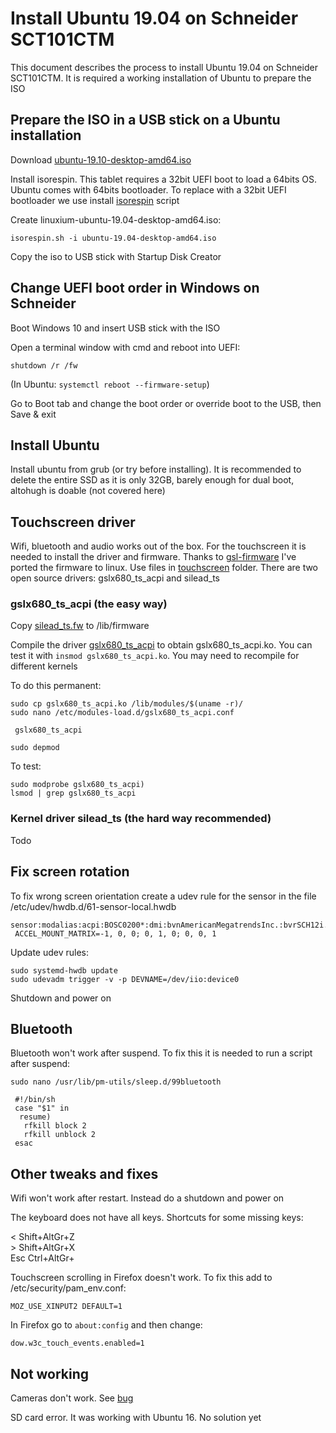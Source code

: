 # Install Ubuntu 19.04 on Schneider SCT101CTM

This document describes the process to install Ubuntu 19.04 on Schneider SCT101CTM. It is required a working installation of Ubuntu to prepare the ISO

## Prepare the ISO in a USB stick on a Ubuntu installation

Download [ubuntu-19.10-desktop-amd64.iso](https://ubuntu.com/download/desktop/thank-you?country=ES&version=19.10&architecture=amd64)

Install isorespin. This tablet requires a 32bit UEFI boot to load a 64bits OS. Ubuntu comes with 64bits bootloader. To replace with a 32bit UEFI bootloader we use install [isorespin](http://linuxiumcomau.blogspot.com/2017/06/customizing-ubuntu-isos-documentation.html) script

Create linuxium-ubuntu-19.04-desktop-amd64.iso:

`isorespin.sh -i ubuntu-19.04-desktop-amd64.iso`

Copy the iso to USB stick with Startup Disk Creator

## Change UEFI boot order in Windows on Schneider

Boot Windows 10 and insert USB stick with the ISO 

Open a terminal window with cmd and reboot into UEFI:

`shutdown /r /fw`

(In Ubuntu: `systemctl reboot --firmware-setup`)

Go to Boot tab and change the boot order or override boot to the USB, then Save & exit

## Install Ubuntu

Install ubuntu from grub (or try before installing). It is recommended to delete the entire SSD as it is only 32GB, barely enough for dual boot, altohugh is doable (not covered here)

## Touchscreen driver

Wifi, bluetooth and audio works out of the box. For the touchscreen it is needed to install the driver and firmware. Thanks to [gsl-firmware](https://github.com/onitake/gsl-firmware) I've ported the firmware to linux. Use files in [touchscreen](touchscreen) folder. There are two open source drivers: gslx680_ts_acpi and silead_ts

### gslx680_ts_acpi (the easy way)

Copy [silead_ts.fw](touchscreen/silead_ts.fw) to /lib/firmware

Compile the driver [gslx680_ts_acpi](https://github.com/onitake/gslx680-acpi) to obtain gslx680_ts_acpi.ko. You can test it with `insmod gslx680_ts_acpi.ko`. You may need to recompile for different kernels

To do this permanent:

```
sudo cp gslx680_ts_acpi.ko /lib/modules/$(uname -r)/
sudo nano /etc/modules-load.d/gslx680_ts_acpi.conf

 gslx680_ts_acpi

sudo depmod
```
To test:

```
sudo modprobe gslx680_ts_acpi)
lsmod | grep gslx680_ts_acpi
```
### Kernel driver silead_ts (the hard way recommended)

Todo

## Fix screen rotation

To fix wrong screen orientation create a udev rule for the sensor in the file /etc/udev/hwdb.d/61-sensor-local.hwdb

```
sensor:modalias:acpi:BOSC0200*:dmi:bvnAmericanMegatrendsInc.:bvrSCH12i.WJ210Z.KtBJRCA03*
 ACCEL_MOUNT_MATRIX=-1, 0, 0; 0, 1, 0; 0, 0, 1
```

Update udev rules:

```
sudo systemd-hwdb update
sudo udevadm trigger -v -p DEVNAME=/dev/iio:device0
```

Shutdown and power on


## Bluetooth

Bluetooth won't work after suspend. To fix this it is needed to run a script after suspend:

```
sudo nano /usr/lib/pm-utils/sleep.d/99bluetooth

 #!/bin/sh  
 case "$1" in  
  resume)  
   rfkill block 2  
   rfkill unblock 2  
 esac
```

## Other tweaks and fixes

Wifi won't work after restart. Instead do a shutdown and power on

The keyboard does not have all keys. Shortcuts for some missing keys:

<   Shift+AltGr+Z  
\>  Shift+AltGr+X  
Esc Ctrl+AltGr+  


Touchscreen scrolling in Firefox doesn't work. To fix this add to /etc/security/pam_env.conf:

`MOZ_USE_XINPUT2 DEFAULT=1`

In Firefox go to `about:config` and then change:

`dow.w3c_touch_events.enabled=1`

## Not working

Cameras don't work. See [bug](https://bugzilla.kernel.org/show_bug.cgi?id=109821)

SD card error. It was working with Ubuntu 16. No solution yet